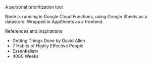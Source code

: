 A personal prioritization tool 

Node.js running in Google Cloud Functions, using Google Sheets as a datastore. Wrapped in AppSheets as a frontend. 

References and Inspirations
*  Getting Things Done by David Allen
* 7 Habits of Highly Effective People
* Essentialism 
* 4000 Weeks
